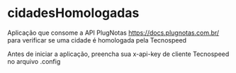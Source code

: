 # cidadesHomologadas
Aplicação que consome a API PlugNotas https://docs.plugnotas.com.br/ para verificar se uma cidade é homologada pela Tecnospeed

Antes de iniciar a aplicação, preencha sua x-api-key de cliente Tecnospeed no arquivo .config
